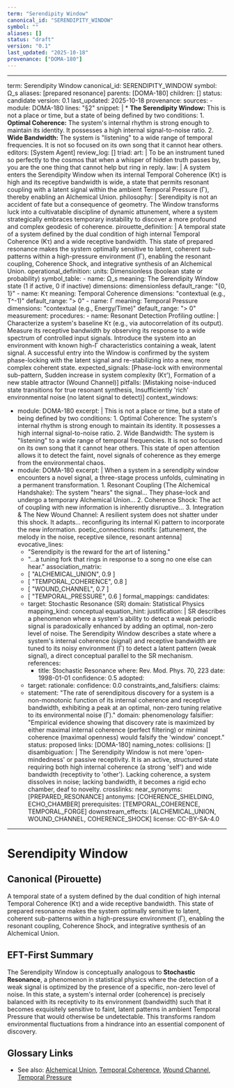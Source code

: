 ```yaml
---
term: "Serendipity Window"
canonical_id: "SERENDIPITY_WINDOW"
symbol: ""
aliases: []
status: "draft"
version: "0.1"
last_updated: "2025-10-18"
provenance: ["DOMA-180"]
---
```


---
term: Serendipity Window
canonical_id: SERENDIPITY_WINDOW
symbol: Ω_s
aliases: [prepared resonance]
parents: [DOMA-180]
children: []
status: candidate
version: 0.1
last_updated: 2025-10-18
provenance:
  sources:
    - module: DOMA-180
      lines: "§2"
      snippet: |
        *   **The Serendipity Window:** This is not a place or time, but a state of being defined by two conditions:
            1.  **Optimal Coherence:** The system's internal rhythm is strong enough to maintain its identity. It possesses a high internal signal-to-noise ratio.
            2.  **Wide Bandwidth:** The system is "listening" to a wide range of temporal frequencies. It is not so focused on its own song that it cannot hear others.
  editors: [System Agent]
  review_log: []
triad:
  art: |
    To be an instrument tuned so perfectly to the cosmos that when a whisper of hidden truth passes by, you are the one thing that cannot help but ring in reply.
  law: |
    A system enters the Serendipity Window when its internal Temporal Coherence (Kτ) is high and its receptive bandwidth is wide, a state that permits resonant coupling with a latent signal within the ambient Temporal Pressure (Γ), thereby enabling an Alchemical Union.
  philosophy: |
    Serendipity is not an accident of fate but a consequence of geometry. The Window transforms luck into a cultivatable discipline of dynamic attunement, where a system strategically embraces temporary instability to discover a more profound and complex geodesic of coherence.
pirouette_definition: |
  A temporal state of a system defined by the dual condition of high internal Temporal Coherence (Kτ) and a wide receptive bandwidth. This state of prepared resonance makes the system optimally sensitive to latent, coherent sub-patterns within a high-pressure environment (Γ), enabling the resonant coupling, Coherence Shock, and integrative synthesis of an Alchemical Union.
operational_definition:
  units: Dimensionless (boolean state or probability)
  symbol_table:
    - name: Ω_s
      meaning: The Serendipity Window state (1 if active, 0 if inactive)
      dimensions: dimensionless
      default_range: "{0, 1}"
    - name: Kτ
      meaning: Temporal Coherence
      dimensions: "contextual (e.g., T^-1)"
      default_range: "> 0"
    - name: Γ
      meaning: Temporal Pressure
      dimensions: "contextual (e.g., Energy/Time)"
      default_range: "> 0"
  measurement:
    procedures:
      - name: Resonant Detection Profiling
        outline: |
          Characterize a system's baseline Kτ (e.g., via autocorrelation of its output). Measure its receptive bandwidth by observing its response to a wide spectrum of controlled input signals. Introduce the system into an environment with known high-Γ characteristics containing a weak, latent signal. A successful entry into the Window is confirmed by the system phase-locking with the latent signal and re-stabilizing into a new, more complex coherent state.
        expected_signals: [Phase-lock with environmental sub-pattern, Sudden increase in system complexity (Kτ'), Formation of a new stable attractor (Wound Channel)]
        pitfalls: [Mistaking noise-induced state transitions for true resonant synthesis, Insufficiently 'rich' environmental noise (no latent signal to detect)]
context_windows:
  - module: DOMA-180
    excerpt: |
      This is not a place or time, but a state of being defined by two conditions: 1. Optimal Coherence: The system's internal rhythm is strong enough to maintain its identity. It possesses a high internal signal-to-noise ratio. 2. Wide Bandwidth: The system is "listening" to a wide range of temporal frequencies. It is not so focused on its own song that it cannot hear others. This state of open attention allows it to detect the faint, novel signals of coherence as they emerge from the environmental chaos.
  - module: DOMA-180
    excerpt: |
      When a system in a serendipity window encounters a novel signal, a three-stage process unfolds, culminating in a permanent transformation. 1. Resonant Coupling (The Alchemical Handshake): The system "hears" the signal... They phase-lock and undergo a temporary Alchemical Union... 2. Coherence Shock: The act of coupling with new information is inherently disruptive... 3. Integration & The New Wound Channel: A resilient system does not shatter under this shock. It adapts... reconfiguring its internal Ki pattern to incorporate the new information.
poetic_connections:
  motifs: [attunement, the melody in the noise, receptive silence, resonant antenna]
  evocative_lines:
    - "Serendipity is the reward for the art of listening."
    - "...a tuning fork that rings in response to a song no one else can hear."
  association_matrix:
    - [ "ALCHEMICAL_UNION", 0.9 ]
    - [ "TEMPORAL_COHERENCE", 0.8 ]
    - [ "WOUND_CHANNEL", 0.7 ]
    - [ "TEMPORAL_PRESSURE", 0.6 ]
formal_mappings:
  candidates:
    - target: Stochastic Resonance (SR)
      domain: Statistical Physics
      mapping_kind: conceptual
      equation_hint:
      justification: |
        SR describes a phenomenon where a system's ability to detect a weak periodic signal is paradoxically enhanced by adding an optimal, non-zero level of noise. The Serendipity Window describes a state where a system's internal coherence (signal) and receptive bandwidth are tuned to its noisy environment (Γ) to detect a latent pattern (weak signal), a direct conceptual parallel to the SR mechanism.
      references:
        - title: Stochastic Resonance
          where: Rev. Mod. Phys. 70, 223
          date: 1998-01-01
      confidence: 0.5
  adopted:
    - target:
      rationale:
      confidence: 0.0
constraints_and_falsifiers:
  claims:
    - statement: "The rate of serendipitous discovery for a system is a non-monotonic function of its internal coherence and receptive bandwidth, exhibiting a peak at an optimal, non-zero tuning relative to its environmental noise (Γ)."
      domain: phenomenology
      falsifier: "Empirical evidence showing that discovery rate is maximized by either maximal internal coherence (perfect filtering) or minimal coherence (maximal openness) would falsify the 'window' concept."
      status: proposed
      links: [DOMA-180]
naming_notes:
  collisions: []
  disambiguation: |
    The Serendipity Window is not mere 'open-mindedness' or passive receptivity. It is an active, structured state requiring both high internal coherence (a strong 'self') and wide bandwidth (receptivity to 'other'). Lacking coherence, a system dissolves in noise; lacking bandwidth, it becomes a rigid echo chamber, deaf to novelty.
crosslinks:
  near_synonyms: [PREPARED_RESONANCE]
  antonyms: [COHERENCE_SHIELDING, ECHO_CHAMBER]
  prerequisites: [TEMPORAL_COHERENCE, TEMPORAL_FORGE]
  downstream_effects: [ALCHEMICAL_UNION, WOUND_CHANNEL, COHERENCE_SHOCK]
license: CC-BY-SA-4.0
---

# Serendipity Window

## Canonical (Pirouette)
A temporal state of a system defined by the dual condition of high internal Temporal Coherence (Kτ) and a wide receptive bandwidth. This state of prepared resonance makes the system optimally sensitive to latent, coherent sub-patterns within a high-pressure environment (Γ), enabling the resonant coupling, Coherence Shock, and integrative synthesis of an Alchemical Union.

## EFT-First Summary
The Serendipity Window is conceptually analogous to **Stochastic Resonance**, a phenomenon in statistical physics where the detection of a weak signal is optimized by the presence of a specific, non-zero level of noise. In this state, a system's internal order (coherence) is precisely balanced with its receptivity to its environment (bandwidth) such that it becomes exquisitely sensitive to faint, latent patterns in ambient Temporal Pressure that would otherwise be undetectable. This transforms random environmental fluctuations from a hindrance into an essential component of discovery.

## Glossary Links
- See also: [Alchemical Union](<#>), [Temporal Coherence](<#>), [Wound Channel](<#>), [Temporal Pressure](<#>)